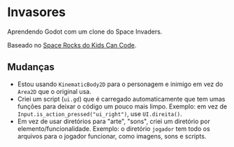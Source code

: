 # Invasores
Aprendendo Godot com um clone do Space Invaders.

Baseado no [Space Rocks do Kids Can Code](https://github.com/kidscancode/space_rocks).

## Mudanças
- Estou usando ```KinematicBody2D``` para o personagem e inimigo em vez do ```Area2D``` que o original usa.
- Criei um script (```ui.gd```) que é carregado automaticamente que tem umas funções para deixar o código um pouco mais limpo. Exemplo: em vez de ```Input.is_action_pressed("ui_right")```, use ```UI.direita()```.
- Em vez de usar diretórios para "arte", "sons", criei um diretório por elemento/funcionalidade. Exemplo: o diretório ```jogador``` tem todo os arquivos para o jogador funcionar, como imagens, sons e scripts.
